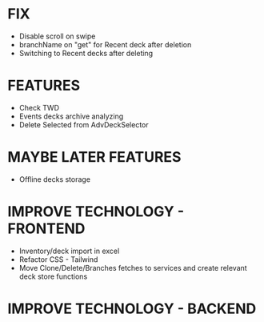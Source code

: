 # FIX
- Disable scroll on swipe
- branchName on "get" for Recent deck after deletion
- Switching to Recent decks after deleting

# FEATURES
- Check TWD
- Events decks archive analyzing
- Delete Selected from AdvDeckSelector

# MAYBE LATER FEATURES
- Offline decks storage

# IMPROVE TECHNOLOGY - FRONTEND
- Inventory/deck import in excel
- Refactor CSS - Tailwind
- Move Clone/Delete/Branches fetches to services and create relevant deck store functions

# IMPROVE TECHNOLOGY - BACKEND
